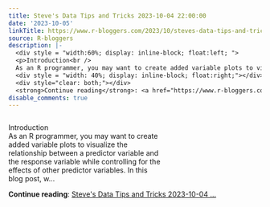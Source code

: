 ```yaml
---
title: Steve's Data Tips and Tricks 2023-10-04 22:00:00
date: '2023-10-05'
linkTitle: https://www.r-bloggers.com/2023/10/steves-data-tips-and-tricks-2023-10-04-220000/
source: R-bloggers
description: |-
  <div style = "width:60%; display: inline-block; float:left; ">
  <p>Introduction<br />
  As an R programmer, you may want to create added variable plots to visualize the relationship between a predictor variable and the response variable while controlling for the effects of other predictor variables. In this blog post, w...</p></div>
  <div style = "width: 40%; display: inline-block; float:right;"></div>
  <div style="clear: both;"></div>
  <strong>Continue reading</strong>: <a href="https://www.r-bloggers.com/2023/10/steves-data-tips-and-tricks-2023-10-04-220000/">Steve's Data Tips and Tricks 2023-10-04 ...
disable_comments: true
---
```

<div style = "width:60%; display: inline-block; float:left; ">
<p>Introduction<br />
As an R programmer, you may want to create added variable plots to visualize the relationship between a predictor variable and the response variable while controlling for the effects of other predictor variables. In this blog post, w...</p></div>
<div style = "width: 40%; display: inline-block; float:right;"></div>
<div style="clear: both;"></div>
<strong>Continue reading</strong>: <a href="https://www.r-bloggers.com/2023/10/steves-data-tips-and-tricks-2023-10-04-220000/">Steve's Data Tips and Tricks 2023-10-04 ...